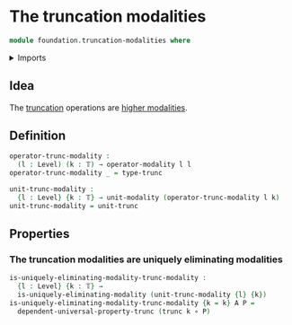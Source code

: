 # The truncation modalities

```agda
module foundation.truncation-modalities where
```

<details><summary>Imports</summary>

```agda
open import foundation.dependent-pair-types
open import foundation.functions
open import foundation.truncations
open import foundation.universe-levels

open import foundation-core.truncation-levels

open import orthogonal-factorization-systems.modal-operators
open import orthogonal-factorization-systems.uniquely-eliminating-modalities
```

</details>

## Idea

The [truncation](foundation.truncations.md) operations are
[higher modalities](orthogonal-factorization-systems.higher-modalities.md).

## Definition

```agda
operator-trunc-modality :
  (l : Level) (k : 𝕋) → operator-modality l l
operator-trunc-modality _ = type-trunc

unit-trunc-modality :
  {l : Level} {k : 𝕋} → unit-modality (operator-trunc-modality l k)
unit-trunc-modality = unit-trunc
```

## Properties

### The truncation modalities are uniquely eliminating modalities

```agda
is-uniquely-eliminating-modality-trunc-modality :
  {l : Level} {k : 𝕋} →
  is-uniquely-eliminating-modality (unit-trunc-modality {l} {k})
is-uniquely-eliminating-modality-trunc-modality {k = k} A P =
  dependent-universal-property-trunc (trunc k ∘ P)
```
